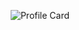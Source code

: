   <p align="center">
  <img src="https://user-images.githubusercontent.com/88587309/163027481-b53261e8-6baf-46b5-8a30-5c085aecbb35.png" alt="Profile Card">
</p>
  


